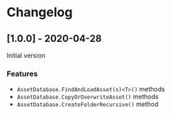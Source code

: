 # Changelog

## [1.0.0] - 2020-04-28

Initial version

### Features

- `AssetDatabase.FindAndLoadAsset(s)<T>()` methods
- `AssetDatabase.CopyOrOverwriteAsset()` methods
- `AssetDatabase.CreateFolderRecursive()` method

